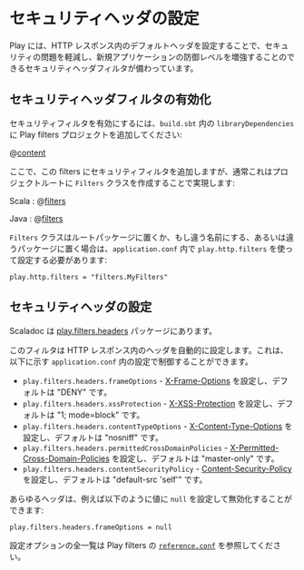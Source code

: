 <!--- Copyright (C) 2009-2015 Typesafe Inc. <http://www.typesafe.com> -->
<!--
# Configuring Security Headers
-->
# セキュリティヘッダの設定

<!--
Play provides a security headers filter that can be used to configure some default headers in the HTTP response to mitigate security issues and provide an extra level of defense for new applications.
-->
Play には、HTTP レスポンス内のデフォルトヘッダを設定することで、セキュリティの問題を軽減し、新規アプリケーションの防御レベルを増強することのできるセキュリティヘッダフィルタが備わっています。

<!--
## Enabling the security headers filter
-->
## セキュリティヘッダフィルタの有効化

<!--
To enable the security headers filter, add the Play filters project to your `libraryDependencies` in `build.sbt`:
-->
セキュリティフィルタを有効にするには、`build.sbt` 内の `libraryDependencies` に Play filters プロジェクトを追加してください:

@[content](code/filters.sbt)

<!--
Now add the security headers filter to your filters, which is typically done by creating a `Filters` class in the root of your project:
-->
ここで、この filters にセキュリティフィルタを追加しますが、通常これはプロジェクトルートに `Filters` クラスを作成することで実現します:

Scala
: @[filters](code/SecurityHeaders.scala)

Java
: @[filters](code/detailedtopics/configuration/headers/Filters.java)

<!--
The `Filters` class can either be in the root package, or if it has another name or is in another package, needs to be configured using `play.http.filters` in `application.conf`:
-->
`Filters` クラスはルートパッケージに置くか、もし違う名前にする、あるいは違うパッケージに置く場合は、`application.conf` 内で `play.http.filters` を使って設定する必要があります:

```
play.http.filters = "filters.MyFilters"
```

<!--
## Configuring the security headers
-->
## セキュリティヘッダの設定

<!--
Scaladoc is available in the [play.filters.headers](api/scala/play/filters/headers/package.html) package.
-->
Scaladoc は [play.filters.headers](api/scala/play/filters/headers/package.html) パッケージにあります。

<!--
The filter will set headers in the HTTP response automatically.  The settings can can be configured through the following settings in `application.conf`
-->
このフィルタは HTTP レスポンス内のヘッダを自動的に設定します。これは、以下に示す `application.conf` 内の設定で制御することができます。

<!--
* `play.filters.headers.frameOptions` - sets [X-Frame-Options](https://developer.mozilla.org/en-US/docs/HTTP/X-Frame-Options), "DENY" by default.
* `play.filters.headers.xssProtection` - sets [X-XSS-Protection](http://blogs.msdn.com/b/ie/archive/2008/07/02/ie8-security-part-iv-the-xss-filter.aspx), "1; mode=block" by default.
* `play.filters.headers.contentTypeOptions` - sets [X-Content-Type-Options](http://blogs.msdn.com/b/ie/archive/2008/09/02/ie8-security-part-vi-beta-2-update.aspx), "nosniff" by default.
* `play.filters.headers.permittedCrossDomainPolicies` - sets [X-Permitted-Cross-Domain-Policies](https://www.adobe.com/devnet/articles/crossdomain_policy_file_spec.html), "master-only" by default.
* `play.filters.headers.contentSecurityPolicy` - sets [Content-Security-Policy](http://www.html5rocks.com/en/tutorials/security/content-security-policy/), "default-src 'self'" by default.
-->
* `play.filters.headers.frameOptions` -  [X-Frame-Options](https://developer.mozilla.org/en-US/docs/HTTP/X-Frame-Options) を設定し、デフォルトは "DENY" です。
* `play.filters.headers.xssProtection` -  [X-XSS-Protection](http://blogs.msdn.com/b/ie/archive/2008/07/02/ie8-security-part-iv-the-xss-filter.aspx) を設定し、デフォルトは "1; mode=block" です。
* `play.filters.headers.contentTypeOptions` -  [X-Content-Type-Options](http://blogs.msdn.com/b/ie/archive/2008/09/02/ie8-security-part-vi-beta-2-update.aspx) を設定し、デフォルトは "nosniff" です。
* `play.filters.headers.permittedCrossDomainPolicies` -  [X-Permitted-Cross-Domain-Policies](https://www.adobe.com/devnet/articles/crossdomain_policy_file_spec.html) を設定し、デフォルトは "master-only" です。
* `play.filters.headers.contentSecurityPolicy` -  [Content-Security-Policy](http://www.html5rocks.com/en/tutorials/security/content-security-policy/) を設定し、デフォルトは "default-src 'self'" です。

<!--
Any of the headers can be disabled by setting a configuration value of `null`, for example:
-->
あらゆるヘッダは、例えば以下のように値に `null` を設定して無効化することができます:

    play.filters.headers.frameOptions = null

<!--
For a full listing of configuration options, see the Play filters [`reference.conf`](resources/confs/filters-helpers/reference.conf).
-->
設定オプションの全一覧は Play filters の [`reference.conf`](resources/confs/filters-helpers/reference.conf) を参照してください。